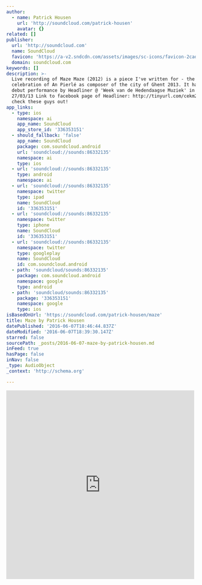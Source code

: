 ```yaml
---
author:
  - name: Patrick Housen
    url: 'http://soundcloud.com/patrick-housen'
    avatar: {}
related: []
publisher:
  url: 'http://soundcloud.com'
  name: SoundCloud
  favicon: 'https://a-v2.sndcdn.com/assets/images/sc-icons/favicon-2cadd14b.ico'
  domain: soundcloud.com
keywords: []
description: >-
  Live recording of Maze Maze (2012) is a piece I've written for - the
  celebration of An Pierlé as composer of the city of Ghent 2013. It had it's
  debut performance by Headliner @ 'Week van de Hedendaagse Muziek' in Ghent on
  27/03/13 Link to facebook page of Headliner: http://tinyurl.com/cekm2uj - Go
  check these guys out!
app_links:
  - type: ios
    namespace: ai
    app_name: SoundCloud
    app_store_id: '336353151'
  - should_fallback: 'false'
    app_name: SoundCloud
    package: com.soundcloud.android
    url: 'soundcloud://sounds:86332135'
    namespace: ai
    type: ios
  - url: 'soundcloud://sounds:86332135'
    type: android
    namespace: ai
  - url: 'soundcloud://sounds:86332135'
    namespace: twitter
    type: ipad
    name: SoundCloud
    id: '336353151'
  - url: 'soundcloud://sounds:86332135'
    namespace: twitter
    type: iphone
    name: SoundCloud
    id: '336353151'
  - url: 'soundcloud://sounds:86332135'
    namespace: twitter
    type: googleplay
    name: SoundCloud
    id: com.soundcloud.android
  - path: 'soundcloud/sounds:86332135'
    package: com.soundcloud.android
    namespace: google
    type: android
  - path: 'soundcloud/sounds:86332135'
    package: '336353151'
    namespace: google
    type: ios
isBasedOnUrl: 'https://soundcloud.com/patrick-housen/maze'
title: Maze by Patrick Housen
datePublished: '2016-06-07T18:46:44.837Z'
dateModified: '2016-06-07T18:39:30.147Z'
starred: false
sourcePath: _posts/2016-06-07-maze-by-patrick-housen.md
inFeed: true
hasPage: false
inNav: false
_type: AudioObject
_context: 'http://schema.org'

---
```

<iframe src="https://cdn.embedly.com/widgets/media.html?src=https%3A%2F%2Fw.soundcloud.com%2Fplayer%2F%3Fvisual%3Dtrue%26url%3Dhttp%253A%252F%252Fapi.soundcloud.com%252Ftracks%252F86332135%26show_artwork%3Dtrue&amp;url=https%3A%2F%2Fsoundcloud.com%2Fpatrick-housen%2Fmaze&amp;image=http%3A%2F%2Fa1.sndcdn.com%2Fimages%2Ffb_placeholder.png%3F1465314307&amp;key=b7d04c9b404c499eba89ee7072e1c4f7&amp;type=text%2Fhtml&amp;schema=soundcloud" width="500" height="500" scrolling="no" frameborder="0" allowfullscreen="" style=""></iframe>